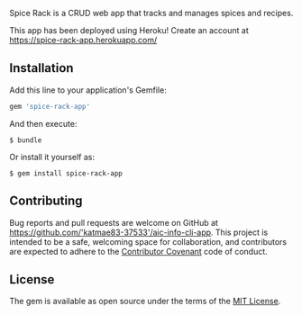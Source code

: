 Spice Rack is a CRUD web app that tracks and manages spices and recipes.

This app has been deployed using Heroku! Create an account at https://spice-rack-app.herokuapp.com/

## Installation

Add this line to your application's Gemfile:

```ruby
gem 'spice-rack-app'
```

And then execute:

    $ bundle

Or install it yourself as:

    $ gem install spice-rack-app


## Contributing

Bug reports and pull requests are welcome on GitHub at https://github.com/'katmae83-37533'/aic-info-cli-app. This project is intended to be a safe, welcoming space for collaboration, and contributors are expected to adhere to the [Contributor Covenant](http://contributor-covenant.org) code of conduct.


## License

The gem is available as open source under the terms of the [MIT License](http://opensource.org/licenses/MIT).
